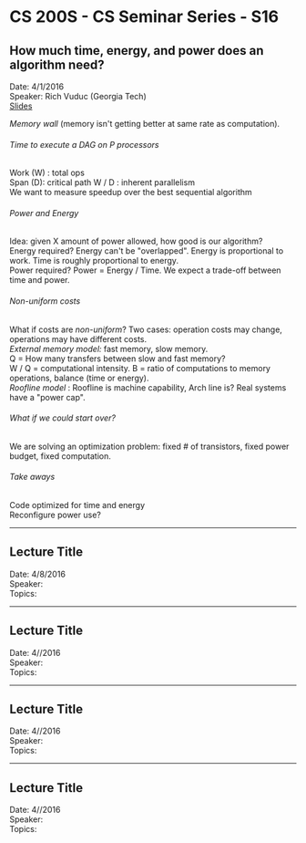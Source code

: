 CS 200S - CS Seminar Series - S16
======================================================================
## How much time, energy, and power does an algorithm need?
Date: 4/1/2016  
Speaker: Rich Vuduc (Georgia Tech)  
[Slides](http://hpcgarage.org/uci/slides.pdf)  

*Memory wall* (memory isn't getting better at same rate as computation).

###### Time to execute a DAG on P processors
Work (W) : total ops  
Span (D): critical path
W / D : inherent parallelism  
We want to measure speedup over the best sequential algorithm

###### Power and Energy
Idea: given X amount of power allowed, how good is our algorithm?  
Energy required? Energy can't be "overlapped". Energy is proportional to work. Time is roughly proportional to energy.  
Power required? Power = Energy / Time. We expect a trade-off between time and power.  

###### Non-uniform costs
What if costs are *non-uniform*?
Two cases: operation costs may change, operations may have different costs.  
*External memory model:* fast memory, slow memory.  
Q = How many transfers between slow and fast memory?  
W / Q = computational intensity.
B = ratio of computations to memory operations, balance (time or energy).  
*Roofline model* : Roofline is machine capability, Arch line is?
Real systems have a "power cap".  

###### What if we could start over?
We are solving an optimization problem: fixed # of transistors, fixed power budget, fixed computation.

###### Take aways
Code optimized for time and energy  
Reconfigure power use?  

----------------------------------------------------------------------
## Lecture Title
Date: 4/8/2016  
Speaker:   
Topics:  

----------------------------------------------------------------------
## Lecture Title
Date: 4//2016  
Speaker:   
Topics:   

----------------------------------------------------------------------
## Lecture Title
Date: 4//2016   
Speaker:   
Topics:  

----------------------------------------------------------------------
## Lecture Title
Date: 4//2016  
Speaker:   
Topics:  
